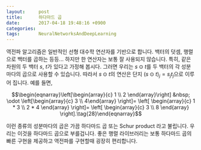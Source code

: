 ```yaml
---
layout:     post
title:      하다마드 곱
date:       2017-04-18 19:48:16 +0900
categories: 
tags:       NeuralNetworksAndDeepLearning
---
```


역전파 알고리즘은 일반적인 선형 대수학 연산자를 기반으로 합니다. 백터의 덧셈, 행렬으로 백터를 곱하는 등등... 하지만 한 연산자는 보통 잘 사용되지 않습니다. 특히, 같은 차원의 두 백터 $s$, $t$가 있다고 가정해 봅시다. 그러면 우리는 $s\odot t$를 두 백터의 각 성분마다의 곱으로 사용할 수 있습니다. 따라서 $s\odot t$의 연산은 단지 $(s\odot t)_j=s_j t_j$으로 이루어 집니다. 예를 들면,

$$\begin{eqnarray}\left[\begin{array}{c} 1 \\ 2 \end{array}\right] &nbsp; \odot \left[\begin{array}{c} 3 \\ 4\end{array} \right]= \left[ \begin{array}{c} 1 * 3 \\ 2 * 4 \end{array} \right]= \left[ \begin{array}{c} 3 \\ 8 \end{array} \right].\tag{28}\end{eqnarray}$$

이런 종류의 성분마다의 곱은 가끔 하다마드 곱 또는 Schur product 라고 불립니다. 우리는 이것을 하다마드 곱으로 부를겁니다. 좋은 행렬 라이브러리는 보통 하다마드 곱의 빠른 구현을 제공하고 역전파를 구현할때 굉장히 편리합니다.

